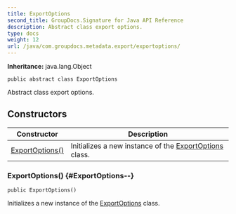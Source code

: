 ```yaml
---
title: ExportOptions
second_title: GroupDocs.Signature for Java API Reference
description: Abstract class export options.
type: docs
weight: 12
url: /java/com.groupdocs.metadata.export/exportoptions/
---
```

**Inheritance:**
java.lang.Object
```
public abstract class ExportOptions
```

Abstract class export options.
## Constructors

| Constructor | Description |
| --- | --- |
| [ExportOptions()](#ExportOptions--) | Initializes a new instance of the [ExportOptions](../../com.groupdocs.metadata.export/exportoptions) class. |
### ExportOptions() {#ExportOptions--}
```
public ExportOptions()
```


Initializes a new instance of the [ExportOptions](../../com.groupdocs.metadata.export/exportoptions) class.

